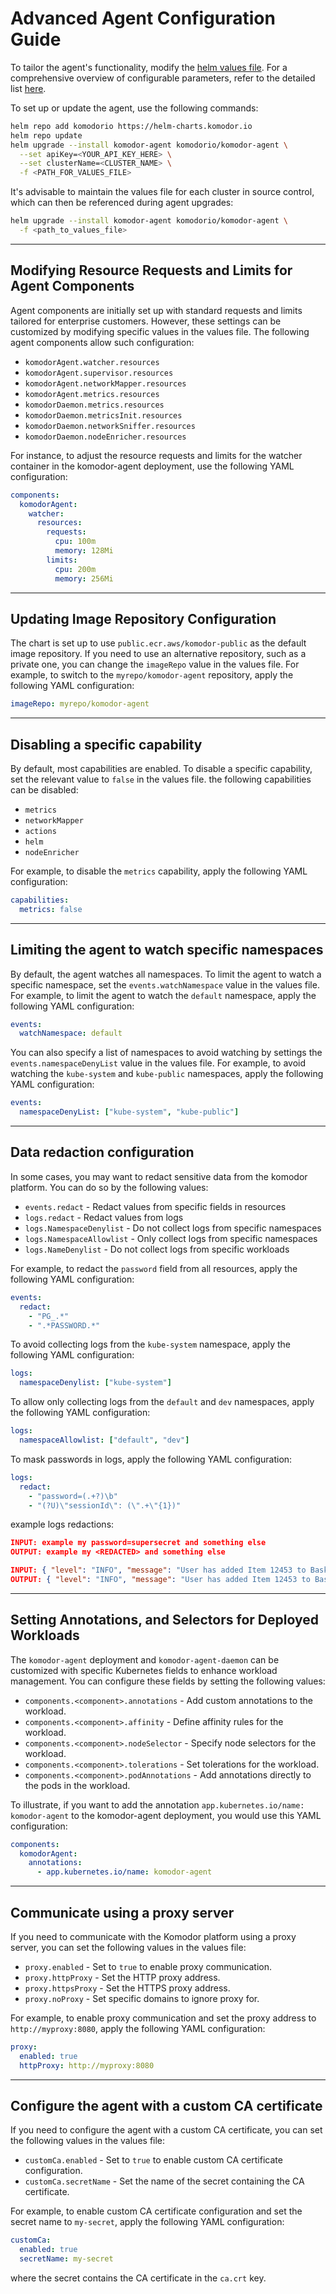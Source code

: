 
# Advanced Agent Configuration Guide

To tailor the agent's functionality, modify the [helm values file](https://github.com/komodorio/helm-charts/blob/master/charts/komodor-agent/values.yaml). For a comprehensive overview of configurable parameters, refer to the detailed list [here](https://github.com/komodorio/helm-charts/blob/master/charts/komodor-agent/README.md#values).

To set up or update the agent, use the following commands:

```bash
helm repo add komodorio https://helm-charts.komodor.io
helm repo update
helm upgrade --install komodor-agent komodorio/komodor-agent \
  --set apiKey=<YOUR_API_KEY_HERE> \
  --set clusterName=<CLUSTER_NAME> \
  -f <PATH_FOR_VALUES_FILE>
```

It's advisable to maintain the values file for each cluster in source control, which can then be referenced during agent upgrades:

```bash
helm upgrade --install komodor-agent komodorio/komodor-agent \
  -f <path_to_values_file>
```

---
## Modifying Resource Requests and Limits for Agent Components
Agent components are initially set up with standard requests and limits tailored for enterprise customers. However, these settings can be customized by modifying specific values in the values file. The following agent components allow such configuration:

* `komodorAgent.watcher.resources`
* `komodorAgent.supervisor.resources`
* `komodorAgent.networkMapper.resources`
* `komodorAgent.metrics.resources`
* `komodorDaemon.metrics.resources`
* `komodorDaemon.metricsInit.resources`
* `komodorDaemon.networkSniffer.resources`
* `komodorDaemon.nodeEnricher.resources`

For instance, to adjust the resource requests and limits for the watcher container in the komodor-agent deployment, use the following YAML configuration:

```yaml
components:
  komodorAgent:
    watcher:
      resources:
        requests:
          cpu: 100m
          memory: 128Mi
        limits:
          cpu: 200m
          memory: 256Mi
```

---
## Updating Image Repository Configuration

The chart is set up to use `public.ecr.aws/komodor-public` as the default image repository. If you need to use an alternative repository, such as a private one, you can change the `imageRepo` value in the values file. For example, to switch to the `myrepo/komodor-agent` repository, apply the following YAML configuration:

```yaml
imageRepo: myrepo/komodor-agent
```
---

## Disabling a specific capability
By default, most capabilities are enabled. To disable a specific capability, set the relevant value to `false` in the values file.
the following capabilities can be disabled:

* `metrics`
* `networkMapper`
* `actions`
* `helm`
* `nodeEnricher`

For example, to disable the `metrics` capability, apply the following YAML configuration: <br />

```yaml
capabilities:
  metrics: false
```
---

## Limiting the agent to watch specific namespaces
By default, the agent watches all namespaces. To limit the agent to watch a specific namespace, set the `events.watchNamespace` value in the values file.
For example, to limit the agent to watch the `default` namespace, apply the following YAML configuration:

```yaml
events:
  watchNamespace: default
```

You can also specify a list of namespaces to avoid watching by settings the `events.namespaceDenyList` value in the values file.
For example, to avoid watching the `kube-system` and `kube-public` namespaces, apply the following YAML configuration:

```yaml
events:
  namespaceDenyList: ["kube-system", "kube-public"]
```
---

## Data redaction configuration
In some cases, you may want to redact sensitive data from the komodor platform. You can do so by the following values:

* `events.redact` - Redact values from specific fields in resources
* `logs.redact` - Redact values from logs
* `logs.NamespaceDenylist` - Do not collect logs from specific namespaces
* `logs.NamespaceAllowlist` - Only collect logs from specific namespaces
* `logs.NameDenylist` - Do not collect logs from specific workloads

For example, to redact the `password` field from all resources, apply the following YAML configuration:

```yaml
events:
  redact:
    - "PG_.*"
    - ".*PASSWORD.*"
```

To avoid collecting logs from the `kube-system` namespace, apply the following YAML configuration:

```yaml
logs:
  namespaceDenylist: ["kube-system"]
```

To allow only collecting logs from the `default` and `dev` namespaces, apply the following YAML configuration:

```yaml
logs:
  namespaceAllowlist: ["default", "dev"]
```

To mask passwords in logs, apply the following YAML configuration:

```yaml
logs:
  redact:
    - "password=(.+?)\b"
    - "(?U)\"sessionId\": (\".+\"{1})"
```

example logs redactions:
```json
INPUT: example my password=supersecret and something else
OUTPUT: example my <REDACTED> and something else

INPUT: { "level": "INFO", "message": "User has added Item 12453 to Basket", "sessionId": "SESS456", "timestamp": 1634477804 }
OUTPUT: { "level": "INFO", "message": "User has added Item 12453 to Basket", <REDACTED>, "timestamp": 1634477804 }
```

---

## Setting Annotations, and Selectors for Deployed Workloads

The `komodor-agent` deployment and `komodor-agent-daemon`  can be customized with specific Kubernetes fields to enhance workload management. You can configure these fields by setting the following values:

* `components.<component>.annotations` - Add custom annotations to the workload.
* `components.<component>.affinity` - Define affinity rules for the workload.
* `components.<component>.nodeSelector` - Specify node selectors for the workload.
* `components.<component>.tolerations` - Set tolerations for the workload.
* `components.<component>.podAnnotations` - Add annotations directly to the pods in the workload.

To illustrate, if you want to add the annotation `app.kubernetes.io/name: komodor-agent` to the komodor-agent deployment, you would use this YAML configuration:

```yaml
components:
  komodorAgent:
    annotations:
      - app.kubernetes.io/name: komodor-agent
```
---

## Communicate using a proxy server
If you need to communicate with the Komodor platform using a proxy server, you can set the following values in the values file:

* `proxy.enabled` - Set to `true` to enable proxy communication.
* `proxy.httpProxy` - Set the HTTP proxy address.
* `proxy.httpsProxy` - Set the HTTPS proxy address.
* `proxy.noProxy` - Set specific domains to ignore proxy for.

For example, to enable proxy communication and set the proxy address to `http://myproxy:8080`, apply the following YAML configuration:

```yaml
proxy:
  enabled: true
  httpProxy: http://myproxy:8080
```

---

## Configure the agent with a custom CA certificate
If you need to configure the agent with a custom CA certificate, you can set the following values in the values file:

* `customCa.enabled` - Set to `true` to enable custom CA certificate configuration.
* `customCa.secretName` - Set the name of the secret containing the CA certificate.

For example, to enable custom CA certificate configuration and set the secret name to `my-secret`, apply the following YAML configuration:

```yaml
customCa:
  enabled: true
  secretName: my-secret
```
where the secret contains the CA certificate in the `ca.crt` key.